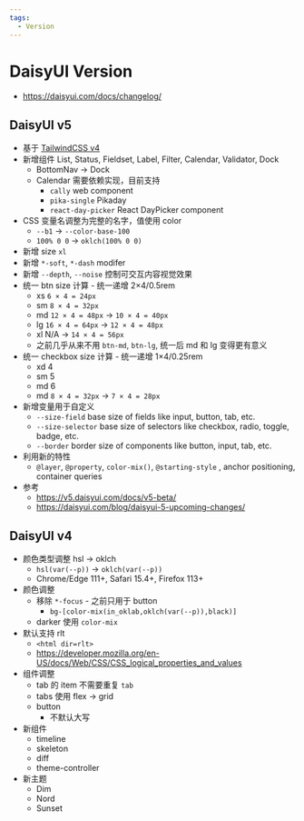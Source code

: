 ```yaml
---
tags:
  - Version
---
```


# DaisyUI Version

- https://daisyui.com/docs/changelog/

## DaisyUI v5

- 基于 [TailwindCSS v4](../tailwindcss/tailwindcss-version.md#tailwindcss-v4)
- 新增组件 List, Status, Fieldset, Label, Filter, Calendar, Validator, Dock
  - BottomNav -> Dock
  - Calendar 需要依赖实现，目前支持
    - `cally` web component
    - `pika-single` Pikaday
    - `react-day-picker` React DayPicker component
- CSS 变量名调整为完整的名字，值使用 color
  - `--b1` -> `--color-base-100`
  - `100% 0 0` -> `oklch(100% 0 0)`
- 新增 size `xl`
- 新增 `*-soft`, `*-dash` modifer
- 新增 `--depth`, `--noise` 控制可交互内容视觉效果
- 统一 btn size 计算 - 统一递增 2×4/0.5rem
  - xs `6 × 4 = 24px`
  - sm `8 × 4 = 32px`
  - md `12 × 4 = 48px` -> `10 × 4 = 40px`
  - lg `16 × 4 = 64px` -> `12 × 4 = 48px`
  - xl N/A -> `14 × 4 = 56px`
  - 之前几乎从来不用 `btn-md`, `btn-lg`, 统一后 md 和 lg 变得更有意义
- 统一 checkbox size 计算 - 统一递增 1×4/0.25rem
  - xd 4
  - sm 5
  - md 6
  - md `8 × 4 = 32px` -> `7 × 4 = 28px`
- 新增变量用于自定义
  - `--size-field` base size of fields like input, button, tab, etc.
  - `--size-selector` base size of selectors like checkbox, radio, toggle, badge, etc.
  - `--border` border size of components like button, input, tab, etc.
- 利用新的特性
  - `@layer`, `@property`, `color-mix()`, `@starting-style` , anchor positioning, container queries
- 参考
  - https://v5.daisyui.com/docs/v5-beta/
  - https://daisyui.com/blog/daisyui-5-upcoming-changes/

## DaisyUI v4

- 颜色类型调整 hsl -> oklch
  - `hsl(var(--p))` -> `oklch(var(--p))`
  - Chrome/Edge 111+, Safari 15.4+, Firefox 113+
- 颜色调整
  - 移除 `*-focus` - 之前只用于 button
    - `bg-[color-mix(in_oklab,oklch(var(--p)),black)]`
  - darker 使用 `color-mix`
- 默认支持 rlt
  - `<html dir=rlt>`
  - https://developer.mozilla.org/en-US/docs/Web/CSS/CSS_logical_properties_and_values
- 组件调整
  - tab 的 item 不需要重复 `tab`
  - tabs 使用 flex -> grid
  - button
    - 不默认大写
- 新组件
  - timeline
  - skeleton
  - diff
  - theme-controller
- 新主题
  - Dim
  - Nord
  - Sunset
